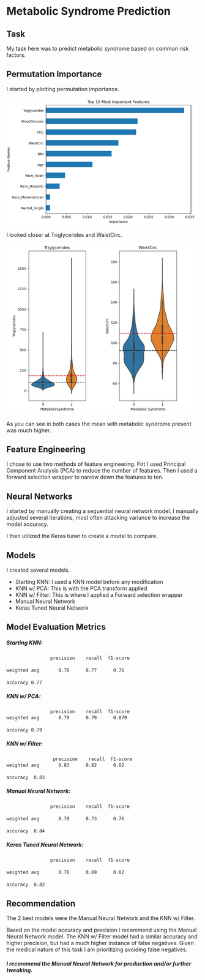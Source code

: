 # Metabolic Syndrome Prediction

## Task

My task here was to predict metabolic syndrome based on common risk factors. 

## Permutation Importance

I started by plotting permutation importance. 

![](https://github.com/Gondram/Metabolic-Syndrome-Prediction/blob/main/importances.jpg?raw=true)

I looked closer at Triglycerides and WaistCirc.

![](https://github.com/Gondram/Metabolic-Syndrome-Prediction/blob/main/violin1.jpg?raw=true)

As you can see in both cases the mean with metabolic syndrome present was much higher.

## Feature Engineering

I chose to use two methods of feature engineering. Firt I used Principal Component Analysis (PCA) to reduce the number of features. Then I used a forward selection wrapper to narrow down the features to ten.

## Neural Networks

I started by manually creating a sequential neural network model. I manually adjusted several iterations, most often attacking variance to increase the model accuracy. 

I then utilized the Keras tuner to create a model to compare.

## Models
I created several models.
- Starting KNN: I used a KNN model before any modification
- KNN w/ PCA: This is with the PCA transform applied
- KNN w/ Filter: This is where I applied a Forward selection wrapper
- Manual Neural Network
- Keras Tuned Neural Network

## Model Evaluation Metrics
##### Starting KNN:
~~~
                precision    recall  f1-score  

weighted avg       0.76      0.77      0.76           

accuracy 0.77     
~~~

##### KNN w/ PCA:
~~~
                precision    recall  f1-score   
weighted avg       0.79      0.79      0.879

accuracy 0.79 
~~~

##### KNN w/ Filter:
~~~
                 precision    recall  f1-score
weighted avg       0.83      0.82      0.82    

accuracy  0.83 
~~~

##### Manual Neural Network:
~~~
                precision    recall  f1-score

weighted avg       0.79      0.73      0.76          

accuracy  0.84 
~~~

##### Keras Tuned Neural Network:
~~~
                precision    recall  f1-score

weighted avg       0.76      0.69      0.82      

accuracy  0.82 
~~~
    
## Recommendation

The 2 best models were the Manual Neural Network and the KNN w/ Filter. 

Based on the model accuracy and precision I recommend using the Manual Neural Network model. The KNN w/ Filter model had a similar accuracy and higher precision, but had a much higher instance of false negatives. Given the medical nature of this task I am prioritizing avoiding false negatives. 

##### I recommend the Manual Neural Network for production and/or further tweaking.
